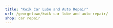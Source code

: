 ```yaml
---
title: "Kwik Car Lube and Auto Repair"
url: /georgetown/kwik-car-lube-and-auto-repair/
shop: car repair
---
```

